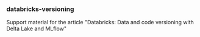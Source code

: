### databricks-versioning
Support material for the article "Databricks: Data and code versioning with Delta Lake and MLflow"
